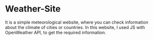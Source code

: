 # Weather-Site
It is a simple meteorological website, where you can check information about the climate of cities or countries.
In this website, I used JS with OpenWeather API, to get the required information.
